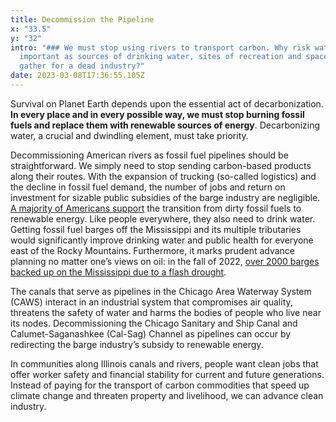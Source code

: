 ```yaml
---
title: Decommission the Pipeline
x: "33.5"
y: "32"
intro: "### We must stop using rivers to transport carbon. Why risk waters so
  important as sources of drinking water, sites of recreation and spaces to
  gather for a dead industry?"
date: 2023-03-08T17:36:55.105Z
---
```

Survival on Planet Earth depends upon the essential act of decarbonization. **In every place and in every possible way, we must stop burning fossil fuels and replace them with renewable sources of energy**. Decarbonizing water, a crucial and dwindling element, must take priority.

Decommissioning American rivers as fossil fuel pipelines should be straightforward. We simply need to stop sending carbon-based products along their routes. With the expansion of trucking (so-called logistics) and the decline in fossil fuel demand, the number of jobs and return on investment for sizable public subsidies of the barge industry are negligible. [A majority of Americans support](https://news.gallup.com/poll/248006/americans-support-reducing-fossil-fuel.aspx) the transition from dirty fossil fuels to renewable energy. Like people everywhere, they also need to drink water. Getting fossil fuel barges off the Mississippi and its multiple tributaries would significantly improve drinking water and public health for everyone east of the Rocky Mountains. Furthermore, it marks prudent advance planning no matter one’s views on oil: in the fall of 2022, [over 2000 barges backed up on the Mississippi due to a flash drought](https://theconversation.com/record-low-water-levels-on-the-mississippi-river-in-2022-show-how-climate-change-is-altering-large-rivers-193920#:~:text=Stream%20flow%20in%20the%20lower,20%2C%202022%2C%20at%20Memphis.).

The canals that serve as pipelines in the Chicago Area Waterway System (CAWS) interact in an industrial system that compromises air quality, threatens the safety of water and harms the bodies of people who live near its nodes. Decommissioning the Chicago Sanitary and Ship Canal and Calumet-Saganashkee (Cal-Sag) Channel as pipelines can occur by redirecting the barge industry’s subsidy to renewable energy.

In communities along Illinois canals and rivers, people want clean jobs that offer worker safety and financial stability for current and future generations. Instead of paying for the transport of carbon commodities that speed up climate change and threaten property and livelihood, we can advance clean industry.
